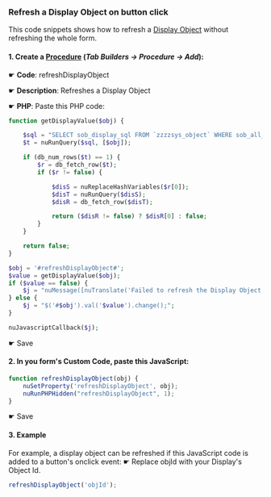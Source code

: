 ### Refresh a Display Object on button click

This code snippets shows how to refresh a [Display Object](https://wiki.nubuilder.net/nubuilderforte/index.php/Objects#Form_Tab) without refreshing the whole form.

#### 1. Create a [Procedure](https://wiki.nubuilder.net/nubuilderforte/index.php/Procedures)  (*Tab Builders -> Procedure -> Add*):

☛ **Code**: refreshDisplayObject

☛ **Description**: Refreshes a Display Object

☛ **PHP**: Paste this PHP code:

```php
function getDisplayValue($obj) {

    $sql = "SELECT sob_display_sql FROM `zzzzsys_object` WHERE sob_all_id = ?";
    $t = nuRunQuery($sql, [$obj]);

    if (db_num_rows($t) == 1) {
        $r = db_fetch_row($t);
        if ($r != false) {

            $disS = nuReplaceHashVariables($r[0]);
            $disT = nuRunQuery($disS);
            $disR = db_fetch_row($disT);

            return ($disR != false) ? $disR[0] : false;
        }
    }

    return false;
}

$obj = '#refreshDisplayObject#';
$value = getDisplayValue($obj);
if ($value == false) {
    $j = "nuMessage([nuTranslate('Failed to refresh the Display Object: ') + '$obj']); ";
} else {
    $j = "$('#$obj').val('$value').change();";
}

nuJavascriptCallback($j);
```

☛ Save

#### 2. In you form's Custom Code, paste this JavaScript:

```javascript
function refreshDisplayObject(obj) {
    nuSetProperty('refreshDisplayObject', obj);
    nuRunPHPHidden("refreshDisplayObject", 1);
}
```

☛ Save


#### 3.  Example

For example, a display object can be refreshed if this JavaScript code is added to a button's onclick event:
☛  Replace objId with your Display's Object Id.

```javascript   
refreshDisplayObject('objId');
```
